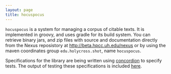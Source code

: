 ```yaml
---
layout: page
title: hocuspocus
---
```


`hocuspocus` is a system for managing a corpus of citable texts. It is implemented in groovy, and uses gradle for its build system. You can retrieve binary jars, and zip files with source and documentation directly from the Nexus reposistory at <http://beta.hpcc.uh.edu/nexus> or by using the maven coordinates group `edu.holycross.shot`, name `hocuspocus`.

Specifications for the library are being written using [concordion](http://concordion.org) to specify tests.  The output of testing these specifications is included [here](specs/hocuspocus/Hocuspocus.html).


